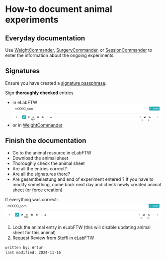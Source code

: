 # How-to document animal experiments

## Everyday documentation
Use [WeightCommander](../gui_documentation/WeightCommander.md), [SurgeryCommander](../gui_documentation/SurgeryCommander.md), or [SessionCommander](../gui_documentation/SessionCommander.md)
to enter the information about the ongoing experiments.

## Signatures
Ensure you have created a [signature passphrase](../eLabFTW_documentation/generate_signature.md).

Sign **thoroughly checked** entries 
- in eLabFTW
![elabFtw_lock_request.PNG](../images/elabFtw_lock_request.PNG)
- or in [WeightCommander](../gui_documentation/WeightCommander.md#signatures)


## Finish the documentation
- Go to the animal resource in eLabFTW
- Download the animal sheet
- Thoroughly check the animal sheet
- Are all the entries correct?
- Are all the signatures there?
- Are gesamtbelastung and end of experiment entered ?
If you have to modify something, come back next day and check newly created animal sheet (or force creation)

If everything was correct:
![elabFtw_lock_request.PNG](../images/elabFtw_lock_request.PNG)
1. Lock the animal entry in eLabFTW (this will disable updating animal sheet for this animal)
2. Request Review from Steffi in eLabFTW

~~~~
written by: Artur
last modified: 2024-11-16
~~~~